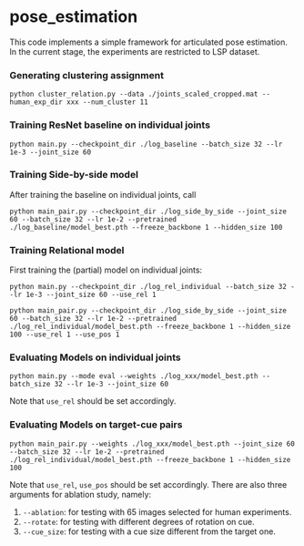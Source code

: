 # pose_estimation

This code implements a simple framework for articulated pose estimation. In the current stage, the experiments are restricted to LSP dataset.

### Generating clustering assignment
```
python cluster_relation.py --data ./joints_scaled_cropped.mat --human_exp_dir xxx --num_cluster 11
```

### Training ResNet baseline on individual joints
```
python main.py --checkpoint_dir ./log_baseline --batch_size 32 --lr 1e-3 --joint_size 60
```

### Training Side-by-side model
After training the baseline on individual joints, call

```
python main_pair.py --checkpoint_dir ./log_side_by_side --joint_size 60 --batch_size 32 --lr 1e-2 --pretrained ./log_baseline/model_best.pth --freeze_backbone 1 --hidden_size 100

```

### Training Relational model
First training the (partial) model on individual joints:
```
python main.py --checkpoint_dir ./log_rel_individual --batch_size 32 --lr 1e-3 --joint_size 60 --use_rel 1
```

```
python main_pair.py --checkpoint_dir ./log_side_by_side --joint_size 60 --batch_size 32 --lr 1e-2 --pretrained ./log_rel_individual/model_best.pth --freeze_backbone 1 --hidden_size 100 --use_rel 1 --use_pos 1

```

### Evaluating Models on individual joints
```
python main.py --mode eval --weights ./log_xxx/model_best.pth --batch_size 32 --lr 1e-3 --joint_size 60
```
Note that `use_rel` should be set accordingly.

### Evaluating Models on target-cue pairs
```
python main_pair.py --weights ./log_xxx/model_best.pth --joint_size 60 --batch_size 32 --lr 1e-2 --pretrained ./log_rel_individual/model_best.pth --freeze_backbone 1 --hidden_size 100

```
Note that `use_rel`, `use_pos` should be set accordingly. There are also three arguments for ablation study, namely:
1. `--ablation`: for testing with 65 images selected for human experiments.
2. `--rotate`: for testing with different degrees of rotation on cue.
3. `--cue_size`: for testing with a cue size different from the target one. 
